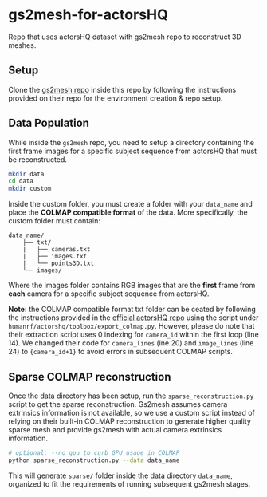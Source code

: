 # gs2mesh-for-actorsHQ
Repo that uses actorsHQ dataset with gs2mesh repo to reconstruct 3D meshes. 
## Setup
Clone the [gs2mesh repo](https://github.com/yanivw12/gs2mesh/tree/main) inside this repo by following the instructions provided on their repo for the environment creation & repo setup.
## Data Population
While inside the `gs2mesh` repo, you need to setup a directory containing the first frame images for a specific subject sequence from actorsHQ that must be reconstructed. 
```bash
mkdir data
cd data
mkdir custom
```
Inside the custom folder, you must create a folder with your `data_name` and place the **COLMAP compatible format** of the data. More specifically, the custom folder must contain:
```
data_name/
    ├── txt/         
    |   ├── cameras.txt 
    |   ├── images.txt 
    |   └── points3D.txt 
    └── images/
```
Where the images folder contains RGB images that are the **first** frame from **each** camera for a specific subject sequence from actorsHQ. 

**Note:** the COLMAP compatible format txt folder can be ceated by following the instructions provided in the [official actorsHQ repo](https://github.com/synthesiaresearch/humanrf) using the script under `humanrf/actorshq/toolbox/export_colmap.py`. However, please do note that their extraction script uses 0 indexing for `camera_id` within the first loop (line 14). We changed their code for `camera_lines` (ine 20) and `image_lines` (line 24) to `{camera_id+1}` to avoid errors in subsequent COLMAP scripts.

## Sparse COLMAP reconstruction
Once the data directory has been setup, run the `sparse_reconstruction.py` script to get the sparse reconstruction. Gs2mesh assumes camera extrinsics information is not available, so we use a custom script instead of relying on their built-in COLMAP reconstruction to generate higher quality sparse mesh and provide gs2mesh with actual camera extrinsics information.

```bash
# optional: --no_gpu to curb GPU usage in COLMAP
python sparse_reconstruction.py --data data_name
```

This will generate `sparse/` folder inside the data directory  `data_name`, organized to fit the requirements of running subsequent gs2mesh stages. 


